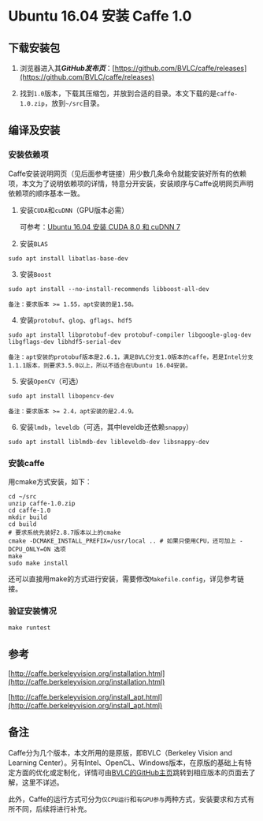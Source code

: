 <meta http-equiv="Content-Type" content="text/html; charset=utf-8">

# Ubuntu 16.04 安装 Caffe 1.0

## 下载安装包

1. 浏览器进入其***GitHub发布页***：[https://github.com/BVLC/caffe/releases](https://github.com/BVLC/caffe/releases)

2. 找到`1.0`版本，下载其压缩包，并放到合适的目录。本文下载的是`caffe-1.0.zip`，放到`~/src`目录。

## 编译及安装

### 安装依赖项

Caffe安装说明网页（见后面参考链接）用少数几条命令就能安装好所有的依赖项，本文为了说明依赖项的详情，特意分开安装，安装顺序与Caffe说明网页声明依赖项的顺序基本一致。

1. 安装`CUDA`和`cuDNN`（GPU版本必需）

    可参考：[Ubuntu 16.04 安装 CUDA 8.0 和 cuDNN 7](https://github.com/FooFooDamon/FooFooDamon.github.io/blob/master/Ubuntu_16.04安装CUDA_8.0和cuDNN_7.md)

2. 安装`BLAS`

```
sudo apt install libatlas-base-dev
```

3. 安装`Boost`

```
sudo apt install --no-install-recommends libboost-all-dev

备注：要求版本 >= 1.55，apt安装的是1.58。
```

4. 安装`protobuf`、`glog`、`gflags`、`hdf5`

```
sudo apt install libprotobuf-dev protobuf-compiler libgoogle-glog-dev libgflags-dev libhdf5-serial-dev

备注：apt安装的protobuf版本是2.6.1，满足BVLC分支1.0版本的caffe，若是Intel分支1.1.1版本，则要求3.5.0以上，所以不适合在Ubuntu 16.04安装。
```

5. 安装`OpenCV`（可选）

```
sudo apt install libopencv-dev

备注：要求版本 >= 2.4，apt安装的是2.4.9。
```

6. 安装`lmdb`，`leveldb`（可选，其中leveldb还依赖`snappy`）

```
sudo apt install liblmdb-dev libleveldb-dev libsnappy-dev
```

### 安装caffe

用cmake方式安装，如下：

```
cd ~/src
unzip caffe-1.0.zip
cd caffe-1.0
mkdir build
cd build
# 要求系统先装好2.8.7版本以上的cmake
cmake -DCMAKE_INSTALL_PREFIX=/usr/local .. # 如果只使用CPU，还可加上 -DCPU_ONLY=ON 选项
make
sudo make install
```

还可以直接用make的方式进行安装，需要修改`Makefile.config`，详见参考链接。

### 验证安装情况

```
make runtest
```

## 参考

[http://caffe.berkeleyvision.org/installation.html](http://caffe.berkeleyvision.org/installation.html)

[http://caffe.berkeleyvision.org/install_apt.html](http://caffe.berkeleyvision.org/install_apt.html)

## 备注

Caffe分为几个版本，本文所用的是原版，即BVLC（Berkeley Vision and Learning Center）。另有Intel、OpenCL、Windows版本，在原版的基础上有特定方面的优化或定制化，详情可由[BVLC的GitHub主页](https://github.com/BVLC/caffe.git)跳转到相应版本的页面去了解，这里不详述。

此外，Caffe的运行方式可分为`仅CPU运行`和`有GPU参与`两种方式，安装要求和方式有所不同，后续将进行补充。

